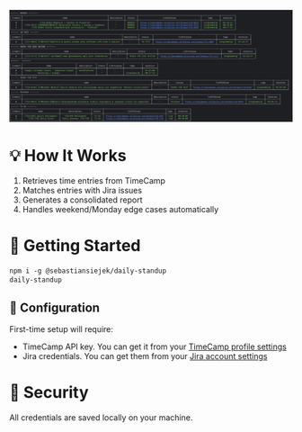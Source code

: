 ![img.png](./docs/output.png)

# 💡 How It Works

1. Retrieves time entries from TimeCamp
2. Matches entries with Jira issues
3. Generates a consolidated report
4. Handles weekend/Monday edge cases automatically

# 🚀 Getting Started
```shell
npm i -g @sebastiansiejek/daily-standup
daily-standup
```

## 🔧 Configuration
First-time setup will require:

- TimeCamp API key. You can get it from your [TimeCamp profile settings](https://app.timecamp.com/app#/settings/users/me)
- Jira credentials. You can get them from your [Jira account settings](https://id.atlassian.com/manage-profile/security/api-tokens)

# 🔐 Security
All credentials are saved locally on your machine.
